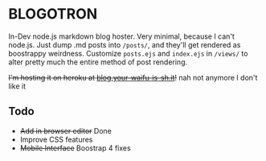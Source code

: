 # BLOGOTRON

In-Dev node.js markdown blog hoster. Very minimal, because I can't node.js. Just dump
.md posts into `/posts/`, and they'll get rendered as boostrappy weirdness. Customize
`posts.ejs` and `index.ejs` in `/views/` to alter pretty much the entire method of
post rendering.


~~I'm hosting it on heroku at [blog.your-waifu-is-sh.it](http://blog.your-waifu-is-sh.it)!~~ nah not anymore I don't like it

## Todo
* ~~Add in browser editor~~ Done
* Improve CSS features
* ~~Mobile Interface~~ Boostrap 4 fixes
